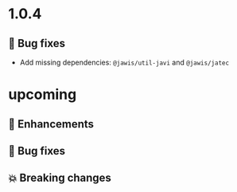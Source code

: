 # 1.0.4

## :bug: Bug fixes

- Add missing dependencies: `@jawis/util-javi` and `@jawis/jatec`

# upcoming

## :tada: Enhancements

## :bug: Bug fixes

## :boom: Breaking changes
